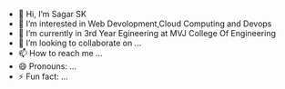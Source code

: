 - 👋 Hi, I’m Sagar SK
- 👀 I’m interested in Web Devolopment,Cloud Computing and Devops
- 🌱 I’m currently in 3rd Year Egineering at MVJ College Of Engineering  
- 💞️ I’m looking to collaborate on ...
- 📫 How to reach me ... 
- 😄 Pronouns: ...
- ⚡ Fun fact: ...

<!---
Sagar-SK-MVJ/Sagar-SK-MVJ is a ✨ special ✨ repository because its `README.md` (this file) appears on your GitHub profile.
You can click the Preview link to take a look at your changes.
--->

